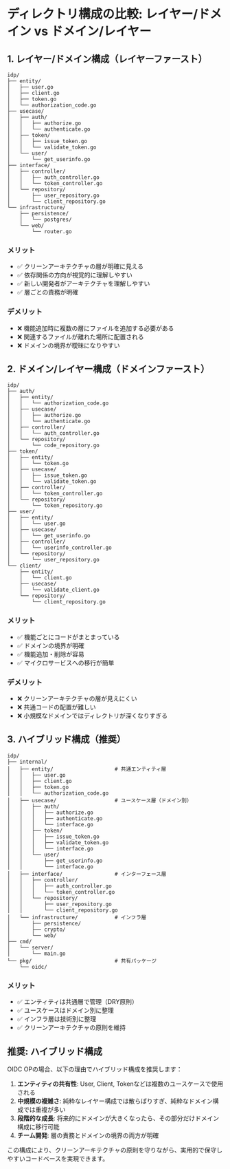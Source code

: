 # ディレクトリ構成の比較: レイヤー/ドメイン vs ドメイン/レイヤー

## 1. レイヤー/ドメイン構成（レイヤーファースト）

```
idp/
├── entity/
│   ├── user.go
│   ├── client.go
│   ├── token.go
│   └── authorization_code.go
├── usecase/
│   ├── auth/
│   │   ├── authorize.go
│   │   └── authenticate.go
│   ├── token/
│   │   ├── issue_token.go
│   │   └── validate_token.go
│   └── user/
│       └── get_userinfo.go
├── interface/
│   ├── controller/
│   │   ├── auth_controller.go
│   │   └── token_controller.go
│   └── repository/
│       ├── user_repository.go
│       └── client_repository.go
└── infrastructure/
    ├── persistence/
    │   └── postgres/
    └── web/
        └── router.go
```

### メリット
- ✅ クリーンアーキテクチャの層が明確に見える
- ✅ 依存関係の方向が視覚的に理解しやすい
- ✅ 新しい開発者がアーキテクチャを理解しやすい
- ✅ 層ごとの責務が明確

### デメリット
- ❌ 機能追加時に複数の層にファイルを追加する必要がある
- ❌ 関連するファイルが離れた場所に配置される
- ❌ ドメインの境界が曖昧になりやすい

## 2. ドメイン/レイヤー構成（ドメインファースト）

```
idp/
├── auth/
│   ├── entity/
│   │   └── authorization_code.go
│   ├── usecase/
│   │   ├── authorize.go
│   │   └── authenticate.go
│   ├── controller/
│   │   └── auth_controller.go
│   └── repository/
│       └── code_repository.go
├── token/
│   ├── entity/
│   │   └── token.go
│   ├── usecase/
│   │   ├── issue_token.go
│   │   └── validate_token.go
│   ├── controller/
│   │   └── token_controller.go
│   └── repository/
│       └── token_repository.go
├── user/
│   ├── entity/
│   │   └── user.go
│   ├── usecase/
│   │   └── get_userinfo.go
│   ├── controller/
│   │   └── userinfo_controller.go
│   └── repository/
│       └── user_repository.go
└── client/
    ├── entity/
    │   └── client.go
    ├── usecase/
    │   └── validate_client.go
    └── repository/
        └── client_repository.go
```

### メリット
- ✅ 機能ごとにコードがまとまっている
- ✅ ドメインの境界が明確
- ✅ 機能追加・削除が容易
- ✅ マイクロサービスへの移行が簡単

### デメリット
- ❌ クリーンアーキテクチャの層が見えにくい
- ❌ 共通コードの配置が難しい
- ❌ 小規模なドメインではディレクトリが深くなりすぎる

## 3. ハイブリッド構成（推奨）

```
idp/
├── internal/
│   ├── entity/                    # 共通エンティティ層
│   │   ├── user.go
│   │   ├── client.go
│   │   ├── token.go
│   │   └── authorization_code.go
│   ├── usecase/                   # ユースケース層（ドメイン別）
│   │   ├── auth/
│   │   │   ├── authorize.go
│   │   │   ├── authenticate.go
│   │   │   └── interface.go
│   │   ├── token/
│   │   │   ├── issue_token.go
│   │   │   ├── validate_token.go
│   │   │   └── interface.go
│   │   └── user/
│   │       ├── get_userinfo.go
│   │       └── interface.go
│   ├── interface/                 # インターフェース層
│   │   ├── controller/
│   │   │   ├── auth_controller.go
│   │   │   └── token_controller.go
│   │   └── repository/
│   │       ├── user_repository.go
│   │       └── client_repository.go
│   └── infrastructure/            # インフラ層
│       ├── persistence/
│       ├── crypto/
│       └── web/
├── cmd/
│   └── server/
│       └── main.go
└── pkg/                           # 共有パッケージ
    └── oidc/
```

### メリット
- ✅ エンティティは共通層で管理（DRY原則）
- ✅ ユースケースはドメイン別に整理
- ✅ インフラ層は技術別に整理
- ✅ クリーンアーキテクチャの原則を維持

## 推奨: ハイブリッド構成

OIDC OPの場合、以下の理由でハイブリッド構成を推奨します：

1. **エンティティの共有性**: User, Client, Tokenなどは複数のユースケースで使用される
2. **中規模の複雑さ**: 純粋なレイヤー構成では散らばりすぎ、純粋なドメイン構成では重複が多い
3. **段階的な成長**: 将来的にドメインが大きくなったら、その部分だけドメイン構成に移行可能
4. **チーム開発**: 層の責務とドメインの境界の両方が明確

この構成により、クリーンアーキテクチャの原則を守りながら、実用的で保守しやすいコードベースを実現できます。